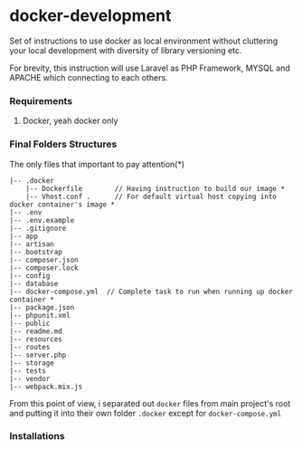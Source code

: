 # docker-development
Set of instructions to use docker as local environment without cluttering your local development with diversity of library versioning etc.

For brevity, this instruction will use Laravel as PHP Framework, MYSQL and APACHE which connecting to each others. 

### Requirements
1) Docker, yeah docker only

### Final Folders Structures
The only files that important to pay attention(*)

```
|-- .docker
    |-- Dockerfile        // Having instruction to build our image *
    |-- Vhost.conf .      // For default virtual host copying into docker container's image *
|-- .env
|-- .env.example
|-- .gitignore
|-- app
|-- artisan
|-- bootstrap
|-- composer.json
|-- composer.lock
|-- config
|-- database
|-- docker-compose.yml  // Complete task to run when running up docker container *
|-- package.json
|-- phpunit.xml
|-- public
|-- readme.md
|-- resources
|-- routes
|-- server.php
|-- storage
|-- tests
|-- vendor
|-- webpack.mix.js
```

From this point of view, i separated out `docker` files from main project's root and putting it into their own folder `.docker` except for `docker-compose.yml`

### Installations
